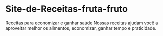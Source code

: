 # Site-de-Receitas-fruta-fruto
Receitas para economizar e ganhar saúde Nossas receitas ajudam você a aproveitar melhor os alimentos, economizar, ganhar tempo e praticidade.
